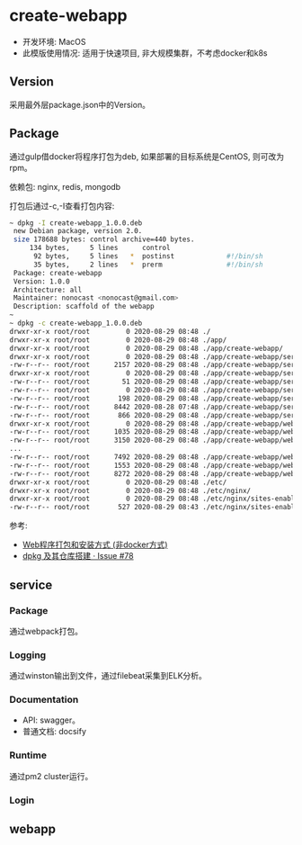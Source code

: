 # create-webapp

- 开发环境: MacOS
- 此模版使用情况: 适用于快速项目, 非大规模集群，不考虑docker和k8s

## Version

采用最外层package.json中的Version。

## Package

通过gulp借docker将程序打包为deb, 如果部署的目标系统是CentOS, 则可改为rpm。

依赖包: nginx, redis, mongodb

打包后通过-c,-I查看打包内容:

```sh
~ dpkg -I create-webapp_1.0.0.deb 
 new Debian package, version 2.0.
 size 178688 bytes: control archive=440 bytes.
     134 bytes,     5 lines      control              
      92 bytes,     5 lines   *  postinst             #!/bin/sh
      35 bytes,     2 lines   *  prerm                #!/bin/sh
 Package: create-webapp
 Version: 1.0.0
 Architecture: all
 Maintainer: nonocast <nonocast@gmail.com>
 Description: scaffold of the webapp
~
~ dpkg -c create-webapp_1.0.0.deb 
drwxr-xr-x root/root         0 2020-08-29 08:48 ./
drwxr-xr-x root/root         0 2020-08-29 08:48 ./app/
drwxr-xr-x root/root         0 2020-08-29 08:48 ./app/create-webapp/
drwxr-xr-x root/root         0 2020-08-29 08:48 ./app/create-webapp/service/
-rw-r--r-- root/root      2157 2020-08-29 08:48 ./app/create-webapp/service/bundle.js
drwxr-xr-x root/root         0 2020-08-29 08:48 ./app/create-webapp/service/config/
-rw-r--r-- root/root        51 2020-08-29 08:48 ./app/create-webapp/service/config/default.yaml
-rw-r--r-- root/root         0 2020-08-29 08:48 ./app/create-webapp/service/config/production.yaml
-rw-r--r-- root/root       198 2020-08-29 08:48 ./app/create-webapp/service/ecosystem.config.js
-rw-r--r-- root/root      8442 2020-08-28 07:48 ./app/create-webapp/service/main.js
-rw-r--r-- root/root       866 2020-08-29 08:48 ./app/create-webapp/service/package.json
drwxr-xr-x root/root         0 2020-08-29 08:48 ./app/create-webapp/webapp/
-rw-r--r-- root/root      1035 2020-08-29 08:48 ./app/create-webapp/webapp/asset-manifest.json
-rw-r--r-- root/root      3150 2020-08-29 08:48 ./app/create-webapp/webapp/favicon.ico
...
-rw-r--r-- root/root      7492 2020-08-29 08:48 ./app/create-webapp/webapp/static/js/main.6fb07dae.chunk.js.map
-rw-r--r-- root/root      1553 2020-08-29 08:48 ./app/create-webapp/webapp/static/js/runtime-main.00ed32f5.js
-rw-r--r-- root/root      8272 2020-08-29 08:48 ./app/create-webapp/webapp/static/js/runtime-main.00ed32f5.js.map
drwxr-xr-x root/root         0 2020-08-29 08:48 ./etc/
drwxr-xr-x root/root         0 2020-08-29 08:48 ./etc/nginx/
drwxr-xr-x root/root         0 2020-08-29 08:48 ./etc/nginx/sites-enabled/
-rw-r--r-- root/root       527 2020-08-29 08:43 ./etc/nginx/sites-enabled/create-webapp.conf
```

参考:
- [Web程序打包和安装方式 (非docker方式)](https://github.com/nonocast/me/issues/77)
- [dpkg 及其仓库搭建 · Issue #78](https://github.com/nonocast/me/issues/78)

## service

### Package 

通过webpack打包。

### Logging

通过winston输出到文件，通过filebeat采集到ELK分析。

### Documentation

- API: swagger。
- 普通文档: docsify

### Runtime

通过pm2 cluster运行。

### Login

## webapp


